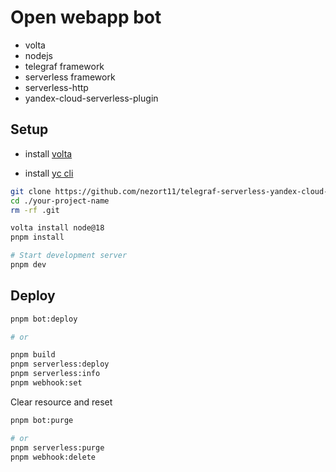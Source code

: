 # Open webapp bot

- volta
- nodejs
- telegraf framework
- serverless framework
- serverless-http
- yandex-cloud-serverless-plugin

## Setup

- install [volta](https://docs.volta.sh/guide/getting-started)

- install [yc cli](https://yandex.cloud/ru/docs/cli/quickstart)

```sh
git clone https://github.com/nezort11/telegraf-serverless-yandex-cloud-template.git your-project-name
cd ./your-project-name
rm -rf .git

volta install node@18
pnpm install

# Start development server
pnpm dev
```

## Deploy

```sh
pnpm bot:deploy

# or

pnpm build
pnpm serverless:deploy
pnpm serverless:info
pnpm webhook:set
```

Clear resource and reset

```sh
pnpm bot:purge

# or
pnpm serverless:purge
pnpm webhook:delete
```
